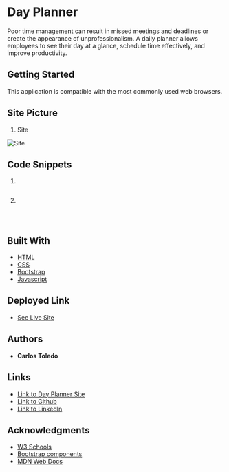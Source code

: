 # Day Planner

Poor time management can result in missed meetings and deadlines or create the appearance of unprofessionalism. A daily planner allows employees to see their day at a glance, schedule time effectively, and improve productivity.

## Getting Started

This application is compatible with the most commonly used web browsers.

## Site Picture

1. Site 

![Site](assets/images/index.png)


## Code Snippets

1. 

```javascript


```

2. 

```javascript

    
```

## Built With

* [HTML](https://developer.mozilla.org/en-US/docs/Web/HTML)
* [CSS](https://developer.mozilla.org/en-US/docs/Web/CSS)
* [Bootstrap](https://getbootstrap.com/)
* [Javascript](https://www.javascript.com/)

## Deployed Link

* [See Live Site](https://kqarlos.github.io/day-planner)

## Authors

 * **Carlos Toledo** 

 ## Links

- [Link to Day Planner Site](https://github.com/kqarlos/day-planner)
- [Link to Github](https://www.github.com/kqarlos)
- [Link to LinkedIn](https://www.linkedin.com/in/carlos-toledo415/)


## Acknowledgments

* [W3 Schools](https://www.w3schools.com/)
* [Bootstrap components](https://getbootstrap.com/docs/4.4/components/navbar/)
* [MDN Web Docs](https://developer.mozilla.org/en-US/docs/Web/API/Document_Object_Model)